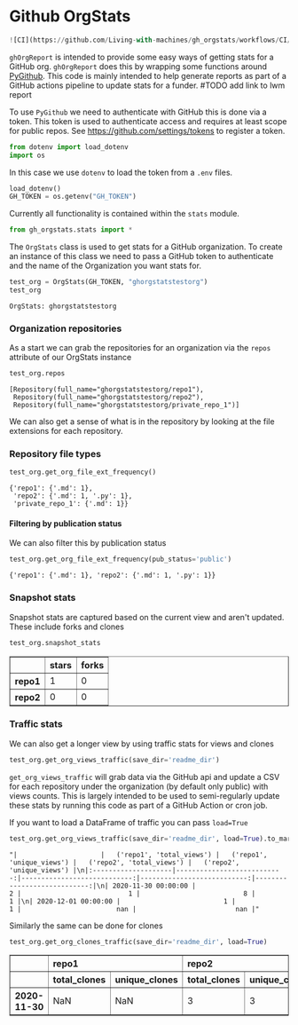 # Github OrgStats



```python
![CI](https://github.com/Living-with-machines/gh_orgstats/workflows/CI/badge.svg)
```

`ghOrgReport` is intended to provide some easy ways of getting stats for a GitHub org. `ghOrgReport` does this by wrapping some functions around [PyGithub](https://github.com/PyGithub/PyGithub). This code is mainly intended to help generate reports as part of a GitHub actions pipeline to update stats for a funder. \#TODO add link to lwm report

To use `PyGithub` we need to authenticate with GitHub this is done via a token. This token is used to authenticate access and requires at least scope for public repos. See https://github.com/settings/tokens to register a token. 

```python
from dotenv import load_dotenv
import os
```

In this case we use `dotenv` to load the token from a `.env` files. 

```python
load_dotenv()
GH_TOKEN = os.getenv("GH_TOKEN")
```

Currently all functionality is contained within the `stats` module. 

```python
from gh_orgstats.stats import *
```

The `OrgStats` class is used to get stats for a GitHub organization. To create an instance of this class we need to pass a GitHub token to authenticate and the name of the Organization you want stats for. 

```python
test_org = OrgStats(GH_TOKEN, "ghorgstatstestorg")
test_org
```




    OrgStats: ghorgstatstestorg 



### Organization repositories 
As a start we can grab the repositories for an organization via the `repos` attribute of our OrgStats instance

```python
test_org.repos
```




    [Repository(full_name="ghorgstatstestorg/repo1"),
     Repository(full_name="ghorgstatstestorg/repo2"),
     Repository(full_name="ghorgstatstestorg/private_repo_1")]



We can also get a sense of what is in the repository by looking at the file extensions for each repository. 

### Repository file types

```python
test_org.get_org_file_ext_frequency()
```




    {'repo1': {'.md': 1},
     'repo2': {'.md': 1, '.py': 1},
     'private_repo_1': {'.md': 1}}



#### Filtering by publication status 

We can also filter this by publication status

```python
test_org.get_org_file_ext_frequency(pub_status='public')
```




    {'repo1': {'.md': 1}, 'repo2': {'.md': 1, '.py': 1}}



### Snapshot stats
Snapshot stats are captured based on the current view and aren't updated. These include forks and clones

```python
test_org.snapshot_stats
```




<div>
<style scoped>
    .dataframe tbody tr th:only-of-type {
        vertical-align: middle;
    }

    .dataframe tbody tr th {
        vertical-align: top;
    }

    .dataframe thead th {
        text-align: right;
    }
</style>
<table border="1" class="dataframe">
  <thead>
    <tr style="text-align: right;">
      <th></th>
      <th>stars</th>
      <th>forks</th>
    </tr>
  </thead>
  <tbody>
    <tr>
      <th>repo1</th>
      <td>1</td>
      <td>0</td>
    </tr>
    <tr>
      <th>repo2</th>
      <td>0</td>
      <td>0</td>
    </tr>
  </tbody>
</table>
</div>



### Traffic stats
We can also get a longer view by using traffic stats for views and clones

```python
test_org.get_org_views_traffic(save_dir='readme_dir')
```

`get_org_views_traffic` will grab data via the GitHub api and update a CSV for each repository under the organization (by default only public) with views counts. This is largely intended to be used to semi-regularly update these stats by running this code as part of a GitHub Action or cron job.


If you want to load a DataFrame of traffic you can pass `load=True`

```python
test_org.get_org_views_traffic(save_dir='readme_dir', load=True).to_markdown()
```




    "|                     |   ('repo1', 'total_views') |   ('repo1', 'unique_views') |   ('repo2', 'total_views') |   ('repo2', 'unique_views') |\n|:--------------------|---------------------------:|----------------------------:|---------------------------:|----------------------------:|\n| 2020-11-30 00:00:00 |                          2 |                           1 |                          8 |                           1 |\n| 2020-12-01 00:00:00 |                          1 |                           1 |                        nan |                         nan |"



Similarly the same can be done for clones

```python
test_org.get_org_clones_traffic(save_dir='readme_dir', load=True)
```




<div>
<style scoped>
    .dataframe tbody tr th:only-of-type {
        vertical-align: middle;
    }

    .dataframe tbody tr th {
        vertical-align: top;
    }

    .dataframe thead tr th {
        text-align: left;
    }
</style>
<table border="1" class="dataframe">
  <thead>
    <tr>
      <th></th>
      <th colspan="2" halign="left">repo1</th>
      <th colspan="2" halign="left">repo2</th>
    </tr>
    <tr>
      <th></th>
      <th>total_clones</th>
      <th>unique_clones</th>
      <th>total_clones</th>
      <th>unique_clones</th>
    </tr>
  </thead>
  <tbody>
    <tr>
      <th>2020-11-30</th>
      <td>NaN</td>
      <td>NaN</td>
      <td>3</td>
      <td>3</td>
    </tr>
  </tbody>
</table>
</div>


